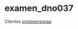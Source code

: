 # examen_dno037
<h> Clientes <h>
  [protopersonaa](https://user-images.githubusercontent.com/80833103/122328199-3bc8df80-cefd-11eb-8c05-c020c8ef697e.jpg)
  

